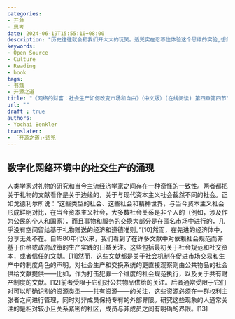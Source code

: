 ```yaml
---
categories:
- 开源
- 思考
date: 2024-06-19T15:55:10+08:00
description: "历史往往就会和我们开大大的玩笑。适兕实在忍不住体验这个思维的实验,想象虚拟的历史，于是尝试花几个月的时间翻译。Enjoy！Happy Reading～"
keywords:
- Open Source
- Culture
- Reading
- book
tags:
- 书籍
- 开源之道
title: "《网络的财富：社会生产如何改变市场和自由》（中文版）(在线阅读) 第四章第四节"
url: ""
draft : true
authors:
- Yochai Benkler
translater:
- 「开源之道」·适兕
---
```


## 数字化网络环境中的社交生产的涌现

人类学家对礼物的研究和当今主流经济学家之间存在一种奇怪的一致性。两者都把关于礼物的文献看作是关于边缘的，关于与现代资本主义社会截然不同的社会。正如戈德利尔所说：“这些类型的社会、这些社会和精神世界，与当今资本主义社会形成鲜明对比，在当今资本主义社会，大多数社会关系是非个人的（例如，涉及作为公民的个人和国家），而且事物和服务的交换大部分是在匿名市场中进行的，几乎没有空间留给基于礼物赠送的经济和道德准则。”[10]然而，在先进的经济体中，分享无处不在。自1980年代以来，我们看到了在许多文献中对依赖社会规范而非基于价格或政府政策的生产实践的日益关注。这些包括最初关于社会规范和社交资本，或者信任的文献。[11]然而，这些文献都是关于社会机制在促进市场交易和生产中的制度角色的声明。对社会生产和交换系统的更直接观察则由公共物品的社会供给文献提供——比如，作为打击犯罪一个维度的社会规范执行，以及关于共有财产制度的文献。[12]前者受限于它们对公共物品供给的关注。后者通常受限于它们对可以明确识别的资源类型——共有资源——的关注，这些资源必须在一群权利主张者之间进行管理，同时对非成员保持专有的外部界限。研究这些现象的人通常关注的是相对较小且关系紧密的社区，成员与非成员之间有明确的界限。[13]